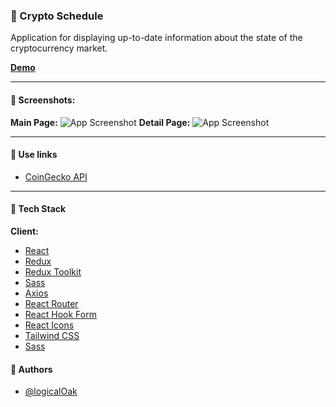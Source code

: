 ### 🥝 Crypto Schedule

Application for displaying up-to-date information about the state of the cryptocurrency market.

**[Demo](https://crypto-app-react-01.vercel.app/)**

---

#### 🧶 Screenshots:

**Main Page:**
![App Screenshot](images/screen.png)
**Detail Page:**
![App Screenshot](images/screen-detail.png)

---

#### 🧶 Use links

-   [CoinGecko API](https://api.coingecko.com/api/v3/coins/)

---

#### 🧶 Tech Stack

**Client:**

-   [React](https://ru.reactjs.org/)
-   [Redux](https://redux.js.org/)
-   [Redux Toolkit](https://redux-toolkit.js.org/)
-   [Sass](https://sass-lang.com/)
-   [Axios](https://axios-http.com/docs/intro)
-   [React Router](https://reactrouter.com/docs/en/v6/getting-started/overview)
-   [React Hook Form](https://react-hook-form.com/)
-   [React Icons](https://react-icons.github.io/react-icons/)
-   [Tailwind CSS](https://tailwindcss.com/)
-   [Sass](https://sass-lang.com/)

#### 🧶 Authors

-   [@logicalOak](https://github.com/logicalOak)
